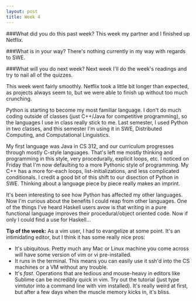 ```yaml
---
layout: post
title: Week 4
---
```

###What did you do this past week?
This week my partner and I finished up Netflix.

###What is in your way?
There's nothing currently in my way with regards to SWE.

###What will you do next week?
Next week I'll do the week's readings and try to nail all of the quizzes.

This week went fairly smoothly. Netflix took a little bit longer than expected, as projects always seem to, but we were able to finish up without too much crunching.

Python is starting to become my most familiar language. I don't do much coding outside of classes (just C++/Java for competitive programming), so the languages I use in class really stick to me. Last semester, I used Python in two classes, and this semester I'm using it in SWE, Distributed Computing, and Computational Linguistics.

My first language was Java in CS 312, and our curriculum progresses through mostly C-style languages. That's left me mostly thinking and programming in this style, very procedurally, explicit loops, etc. I noticed on Friday that I'm now defaulting to a more Pythonic style of programming. My C++ has a more for-each loops, list-initializations, and less complicated conditionals. I credit a good bit of this shift to our disection of Python in SWE. Thinking about a language piece by piece really makes an imprint.

It's been interesting to see how Python has affected my other languages. Now I'm curious about the benefits I could reap from other languages. One of the things I've heard Haskell users avow is that writing in a pure functional language improves their procedural/object oriented code. Now if only I could find a use for Haskell...


**Tip of the week:** As a vim user, I had to evangelize at some point. It's an intimidating editor, but I think it has some really nice pros:
*  It's ubiquitous. Pretty much any Mac or Linux machine you come across will have some version of vim or vi pre-installed.
*  It runs in the terminal. This means you can easily use it ssh'd into the CS machines or a VM without any trouble.
*  It's *fast*. Operations that are tedious and mouse-heavy in editors like Sublime can be incredibly quick in vim.
Try out the tutorial (just type vimtutor into a command line with vim installed). It's really weird at first, but after a few days when the muscle memory kicks in, it's bliss.
